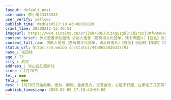 ```yaml
---
layout: default_post
username: 李小爱23333333
user_verify: yellowv
publish_time: WedFeb0517:10:43+08002020
crawl_time: 20200212-12:40:51
imageurl: https://wx4.sinaimg.cn/orj360/005JOCzXgy1gbln1d2rpxj30fw0s8acp.jpg,https://wx1.sinaimg.cn/orj360/005JOCzXgy1gbln1devlwj30ht0vptak.jpg,https://wx4.sinaimg.cn/orj360/005JOCzXgy1gbln1c0735j30l111dqar.jpg
content_brief: 肺炎患者求助超话 求助人信息（若有相关化验单，请上传图片）【姓名】张回枝【年龄】73【所在城市】武汉【所在小区、社区】洪山区红霞新村【患病时间】1月28日【联系方式】●●●【其他紧急联系人】●●●【病情描述】 1月28日开始咳嗽，低热，胸闷，全身乏力，没有食欲，心脏不 ...全文
content_full_raw: 求助人信息（若有相关化验单，请上传图片）【姓名】张回枝【年龄】73【所在城市】武汉【所在小区、社区】洪山区红霞新村【患病时间】1月28日【联系方式】●●●【其他紧急联系人】●●●【病情描述】1月28日开始咳嗽，低热，胸闷，全身乏力，没有食欲，心脏不舒服，在家吃了几天药不见好转，2月5号拍了CT，双肺感染，高度疑似，没有试剂盒，没有床位，没有医院，希望得到治疗
status_url: https://m.weibo.cn/status/4468655020317791
name_: 张回枝
age_: 73
city_: 武汉
address_: 洪山区红霞新村
since_: 1月28日
tel_: ●●●
tel2_: ●●●
desc_: 1月28日开始咳嗽，低热，胸闷，全身乏力，没有食欲，心脏不舒服，在家吃了几天药不见好转，2月5号拍了CT，双肺感染，高度疑似，没有试剂盒，没有床位，没有医院，希望得到治疗
publish_timestamp: 2020-02-05 17:10:43+08:00
---
```

